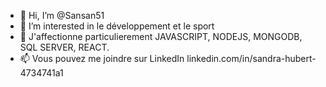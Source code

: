 - 👋 Hi, I’m @Sansan51
- 👀 I’m interested in le développement et le sport 
- 🌱 J'affectionne particulierement JAVASCRIPT, NODEJS, MONGODB, SQL SERVER, REACT. 
- 📫 Vous pouvez me joindre sur LinkedIn  linkedin.com/in/sandra-hubert-4734741a1
<!---
Sansan51/Sansan51 is a ✨ special ✨ repository because its `README.md` (this file) appears on your GitHub profile.
You can click the Preview link to take a look at your changes.
--->

